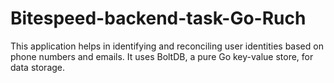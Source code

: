# Bitespeed-backend-task-Go-Ruch
This application helps in identifying and reconciling user identities based on phone numbers and emails. It uses BoltDB, a pure Go key-value store, for data storage.
